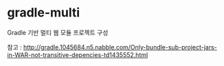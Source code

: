 # gradle-multi
Gradle 기반 멀티 웹 모듈 프로젝트 구성


참고 : http://gradle.1045684.n5.nabble.com/Only-bundle-sub-project-jars-in-WAR-not-transitive-depencies-td1435552.html

